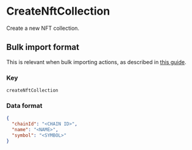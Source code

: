 # CreateNftCollection

Create a new NFT collection.

## Bulk import format

This is relevant when bulk importing actions, as described in [this
guide](https://github.com/DA0-DA0/dao-dao-ui/wiki/Bulk-importing-actions).

### Key

`createNftCollection`

### Data format

```json
{
  "chainId": "<CHAIN ID>",
  "name": "<NAME>",
  "symbol": "<SYMBOL>"
}
```
